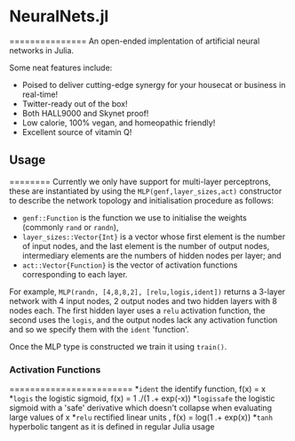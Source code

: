 # NeuralNets.jl
===============
An open-ended implentation of artificial neural networks in Julia.

Some neat features include:
* Poised to deliver cutting-edge synergy for your housecat or business in real-time!
* Twitter-ready out of the box!
* Both HALL9000 and Skynet proof!
* Low calorie, 100% vegan, and homeopathic friendly!
* Excellent source of vitamin Q!


## Usage
========
Currently we only have support for multi-layer perceptrons, these are instantiated by using the `MLP(genf,layer_sizes,act)` constructor  to describe the network topology and initialisation procedure as follows:
* `genf::Function` is the function we use to initialise the weights (commonly `rand` or `randn`), 
* `layer_sizes::Vector{Int}` is a vector whose first element is the number of input nodes, and the last element is the number of output nodes, intermediary elements are the numbers of hidden nodes per layer; and 
* `act::Vector{Function}` is the vector of activation functions corresponding to each layer.

For example, `MLP(randn, [4,8,8,2], [relu,logis,ident])` returns a 3-layer network with 4 input nodes, 2 output nodes and two hidden layers with 8 nodes each. The first hidden layer uses a `relu` activation function, the second uses the `logis`, and the output nodes lack any activation function and so we specify them with the `ident` 'function'.

Once the MLP type is constructed we train it using `train()`.

### Activation Functions
========================
*`ident` the identify function, f(x) = x
*`logis` the logistic sigmoid, f(x) = 1 ./(1 .+ exp(-x)) 
*`logissafe` the logistic sigmoid with a 'safe' derivative which doesn't collapse when evaluating large values of x
*`relu` rectified linear units , f(x) = log(1 .+ exp(x))
*`tanh` hyperbolic tangent as it is defined in regular Julia usage
